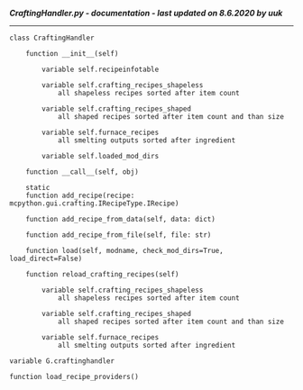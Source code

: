 ***CraftingHandler.py - documentation - last updated on 8.6.2020 by uuk***
___

    class CraftingHandler

        function __init__(self)

            variable self.recipeinfotable

            variable self.crafting_recipes_shapeless
                all shapeless recipes sorted after item count

            variable self.crafting_recipes_shaped
                all shaped recipes sorted after item count and than size

            variable self.furnace_recipes
                all smelting outputs sorted after ingredient

            variable self.loaded_mod_dirs

        function __call__(self, obj)

        static
        function add_recipe(recipe: mcpython.gui.crafting.IRecipeType.IRecipe)

        function add_recipe_from_data(self, data: dict)

        function add_recipe_from_file(self, file: str)

        function load(self, modname, check_mod_dirs=True, load_direct=False)

        function reload_crafting_recipes(self)

            variable self.crafting_recipes_shapeless
                all shapeless recipes sorted after item count

            variable self.crafting_recipes_shaped
                all shaped recipes sorted after item count and than size

            variable self.furnace_recipes
                all smelting outputs sorted after ingredient

    variable G.craftinghandler

    function load_recipe_providers()